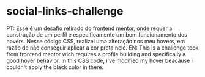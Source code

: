 # social-links-challenge

PT: Esse é um desafio retirado do frontend mentor, onde requer a construção de um perfil e especificamente um bom funcionamento dos hovers. Nesse código CSS, realizei uma alteração nos meu hovers, em razão de não conseguir aplicar a cor preta nele.
EN: This is a challenge took from frontend mentor wich requires a profile building and specifically a good hover behavior. In this CSS code, i've modified my hover beacause i couldn't apply the black color in there.
